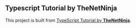 ## Typescript Tutorial by TheNetNinja
This project is built from [TypeScript Tutorial by **TheNetNinja**](https://www.youtube.com/playlist?list=PL4cUxeGkcC9gUgr39Q_yD6v-bSyMwKPUI).